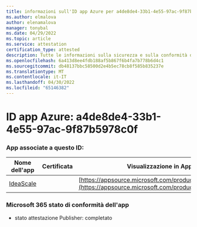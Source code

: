 ```yaml
---
title: informazioni sull'ID app Azure per a4de8de4-33b1-4e55-97ac-9f87b5978c0f
ms.author: elmalova
author: elenamalova
manager: tonybal
ms.date: 04/29/2022
ms.topic: article
ms.service: attestation
certification_type: attested
description: Tutte le informazioni sulla sicurezza e sulla conformità disponibili per a4de8de4-33b1-4e55-97ac-9f87b5978c0f.
ms.openlocfilehash: 6a413d8ee4fdb188af5b867f6b4fa7b778b6d4c1
ms.sourcegitcommit: db48137bbc58500d2e4b5ec78cb8f585b835237e
ms.translationtype: MT
ms.contentlocale: it-IT
ms.lasthandoff: 04/30/2022
ms.locfileid: "65146382"
---
```

# <a name="azure-app-id-a4de8de4-33b1-4e55-97ac-9f87b5978c0f"></a>ID app Azure: a4de8de4-33b1-4e55-97ac-9f87b5978c0f


### <a name="apps-associated-with-this-id"></a>App associate a questo ID:
| **Nome dell'app** | **Certificata** | **Visualizzazione in AppSource** |
|--------------|---------------|-----------------------|
| [IdeaScale](../forward/WA200003868.md) |  | [https://appsource.microsoft.com/product/office/WA200003868](https://appsource.microsoft.com/product/office/WA200003868) |

### <a name="microsoft-365-app-compliance-status"></a>Microsoft 365 stato di conformità dell'app
- stato attestazione Publisher: completato
